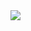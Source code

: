 <img align="center" src="https://github-readme-stats-git-masterrstaa-rickstaa.vercel.app/api?username=lfkdsk&count_private=true&include_all_commits=true"/>
